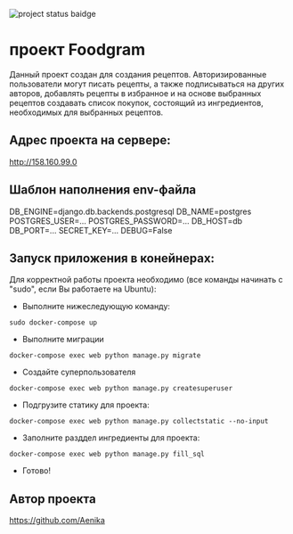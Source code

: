 ![project status baidge](https://github.com/aenika/foodgram-project-react/actions/workflows/main.yml/badge.svg)

# проект Foodgram
Данный проект создан для создания рецептов. Авторизированные пользователи могут писать рецепты, а также подписываться на других авторов, добавлять рецепты в избранное и на основе выбранных рецептов создавать список покупок, состоящий из ингредиентов, необходимых для выбранных рецептов.

## Адрес проекта на сервере:
http://158.160.99.0

## Шаблон наполнения env-файла

DB_ENGINE=django.db.backends.postgresql
DB_NAME=postgres
POSTGRES_USER=...
POSTGRES_PASSWORD=...
DB_HOST=db
DB_PORT=...
SECRET_KEY=...
DEBUG=False
 

## Запуск приложения в конейнерах:

Для корректной работы проекта необходимо (все команды начинать с "sudo", если Вы работаете на Ubuntu):

* Выполните нижеследующую команду:
```
sudo docker-compose up
```
* Выполните миграции
```
docker-compose exec web python manage.py migrate
```
* Создайте суперпользователя
```
docker-compose exec web python manage.py createsuperuser
```
* Подгрузите статику для проекта:
```
docker-compose exec web python manage.py collectstatic --no-input
```
* Заполните разддел ингредиенты для проекта:
```
docker-compose exec web python manage.py fill_sql
```
* Готово! 


## Автор проекта 

https://github.com/Aenika
